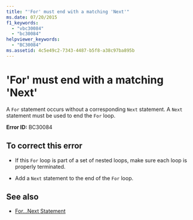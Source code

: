 ```yaml
---
title: "'For' must end with a matching 'Next'"
ms.date: 07/20/2015
f1_keywords: 
  - "vbc30084"
  - "bc30084"
helpviewer_keywords: 
  - "BC30084"
ms.assetid: 4c5e49c2-7343-4487-b5f8-a38c97ba895b
---
```

# 'For' must end with a matching 'Next'
A `For` statement occurs without a corresponding `Next` statement. A `Next` statement must be used to end the `For` loop.  
  
 **Error ID:** BC30084  
  
## To correct this error  
  
- If this `For` loop is part of a set of nested loops, make sure each loop is properly terminated.  
  
- Add a `Next` statement to the end of the `For` loop.  
  
## See also

- [For...Next Statement](../../visual-basic/language-reference/statements/for-next-statement.md)
